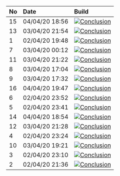 | No | Date           | Build                                                                                                                                                                 |
| :- | :------------- | :-------------------------------------------------------------------------------------------------------------------------------------------------------------------- |
| 15 | 04/04/20 18:56 | [![Conclusion](https://img.shields.io/badge/build-pass-brightgreen)](https://github.com/e2e-boilerplate/cypress-typescript-webpack-jest-expect/actions/runs/70789889) |
| 13 | 03/04/20 21:54 | [![Conclusion](https://img.shields.io/badge/build-pass-brightgreen)](https://github.com/e2e-boilerplate/cypress-typescript-webpack-jest-expect/actions/runs/70310330) |
| 1  | 02/04/20 19:48 | [![Conclusion](https://img.shields.io/badge/build-pass-brightgreen)](https://github.com/e2e-boilerplate/cypress-typescript-webpack-jest-expect/actions/runs/69448233) |
| 7  | 03/04/20 00:12 | [![Conclusion](https://img.shields.io/badge/build-pass-brightgreen)](https://github.com/e2e-boilerplate/cypress-typescript-webpack-jest-expect/actions/runs/69574970) |
| 11 | 03/04/20 21:22 | [![Conclusion](https://img.shields.io/badge/build-pass-brightgreen)](https://github.com/e2e-boilerplate/cypress-typescript-webpack-jest-expect/actions/runs/70302278) |
| 8  | 03/04/20 17:04 | [![Conclusion](https://img.shields.io/badge/build-pass-brightgreen)](https://github.com/e2e-boilerplate/cypress-typescript-webpack-jest-expect/actions/runs/70175569) |
| 9  | 03/04/20 17:32 | [![Conclusion](https://img.shields.io/badge/build-pass-brightgreen)](https://github.com/e2e-boilerplate/cypress-typescript-webpack-jest-expect/actions/runs/70191620) |
| 16 | 04/04/20 19:47 | [![Conclusion](https://img.shields.io/badge/build-pass-brightgreen)](https://github.com/e2e-boilerplate/cypress-typescript-webpack-jest-expect/actions/runs/70809321) |
| 6  | 02/04/20 23:52 | [![Conclusion](https://img.shields.io/badge/build-pass-brightgreen)](https://github.com/e2e-boilerplate/cypress-typescript-webpack-jest-expect/actions/runs/69563303) |
| 5  | 02/04/20 23:41 | [![Conclusion](https://img.shields.io/badge/build-pass-brightgreen)](https://github.com/e2e-boilerplate/cypress-typescript-webpack-jest-expect/actions/runs/69561435) |
| 14 | 04/04/20 18:54 | [![Conclusion](https://img.shields.io/badge/build-fail-red)](https://github.com/e2e-boilerplate/cypress-typescript-webpack-jest-expect/actions/runs/70789770)         |
| 12 | 03/04/20 21:28 | [![Conclusion](https://img.shields.io/badge/build-pass-brightgreen)](https://github.com/e2e-boilerplate/cypress-typescript-webpack-jest-expect/actions/runs/70303847) |
| 4  | 02/04/20 23:24 | [![Conclusion](https://img.shields.io/badge/build-pass-brightgreen)](https://github.com/e2e-boilerplate/cypress-typescript-webpack-jest-expect/actions/runs/69556591) |
| 10 | 03/04/20 19:21 | [![Conclusion](https://img.shields.io/badge/build-pass-brightgreen)](https://github.com/e2e-boilerplate/cypress-typescript-webpack-jest-expect/actions/runs/70245353) |
| 3  | 02/04/20 23:10 | [![Conclusion](https://img.shields.io/badge/build-pass-brightgreen)](https://github.com/e2e-boilerplate/cypress-typescript-webpack-jest-expect/actions/runs/69551204) |
| 2  | 02/04/20 21:36 | [![Conclusion](https://img.shields.io/badge/build-pass-brightgreen)](https://github.com/e2e-boilerplate/cypress-typescript-webpack-jest-expect/actions/runs/69506418) |